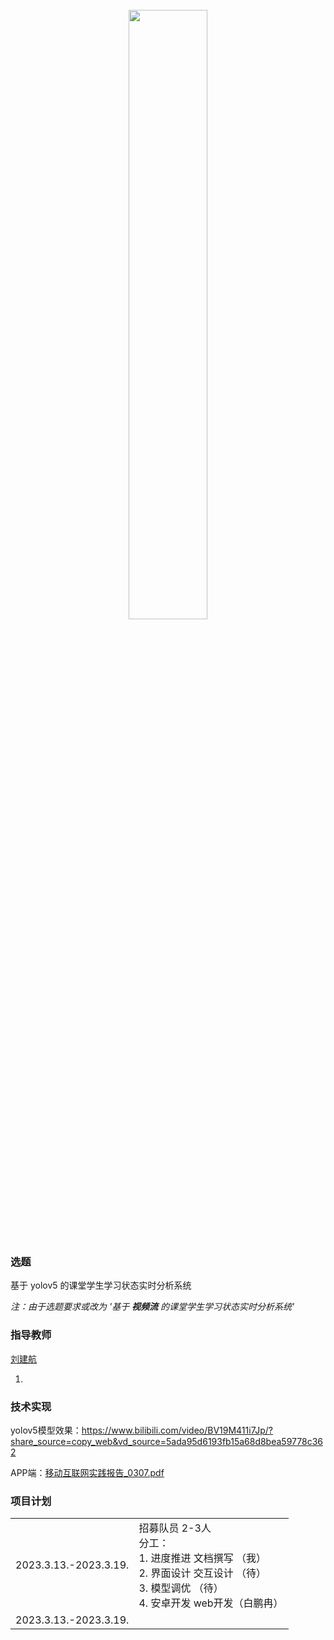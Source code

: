 
<br>
<div align=center>
<img src = "./Figures/yolo.png" width=50%>
</div>
<br>

### 选题

基于 yolov5 的课堂学生学习状态实时分析系统

*注：由于选题要求或改为 '基于 **视频流** 的课堂学生学习状态实时分析系统'*

### 指导教师

<a href="http://computer.upc.edu.cn/2017/0313/c6289a103903/page.htm">刘建航</a>

1. 

### 技术实现

yolov5模型效果：https://www.bilibili.com/video/BV19M411i7Jp/?share_source=copy_web&vd_source=5ada95d6193fb15a68d8bea59778c362

APP端：<a href="./Files/移动互联网实践报告_0307.pdf">移动互联网实践报告_0307.pdf</a>

### 项目计划

<div align=center width="100%">
<table>
    <tr>
        <td>
            2023.3.13.-2023.3.19.
        </td>
        <td>
            招募队员 2-3人<br>
            分工：<br> 1. 进度推进 文档撰写 （我）<br> 2. 界面设计 交互设计 （待） <br> 3. 模型调优 （待） <br> 4. 安卓开发 web开发（白鹏冉） <br>
        </td>
    </tr>
        <tr>
        <td>
            2023.3.13.-2023.3.19.
        </td>
    </tr>
</table>
</div>
